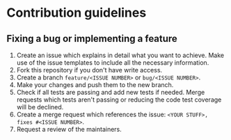 # Contribution guidelines

## Fixing a bug or implementing a feature

1. Create an issue which explains in detail what you want to achieve.
Make use of the issue templates to include all the necessary information.
2. Fork this repository if you don't have write access.
3. Create a branch `feature/<ISSUE NUMBER>` or `bug/<ISSUE NUMBER>`.
4. Make your changes and push them to the new branch.
5. Check if all tests are passing and add new tests if needed.
Merge requests which tests aren't passing or reducing the code test coverage will be declined.
6. Create a merge request which references the issue: `<YOUR STUFF>, fixes #<ISSUE NUMBER>`.
7. Request a review of the maintainers.
